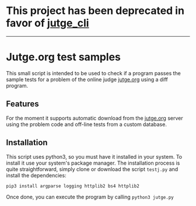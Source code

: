 # This project has been deprecated in favor of [jutge_cli](https://github.com/Leixb/jutge_cli)

---

Jutge.org test samples
======================

This small script is intended to be used to check if a program passes the
sample tests for a problem of the online judge [jutge.org](https://jutge.org)
using a diff program.

Features
--------

For the moment it supports automatic download from the
[jutge.org](https://jutge.org) server using the problem code and off-line tests
from a custom database.

Installation
------------
This script uses python3, so you must have it installed in your system. To
install it use your system's package manager.  The installation process is
quite straightforward, simply clone or download the script `testj.py` and
install the dependencies:

```
pip3 install argparse logging httplib2 bs4 httplib2
```

Once done, you can execute the program by calling ```python3 jutge.py```

